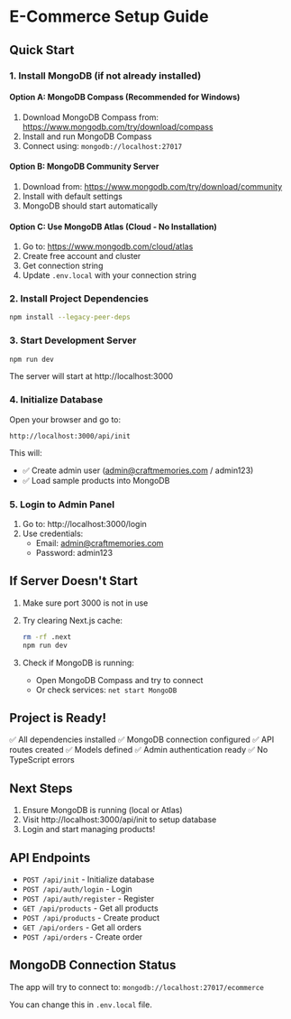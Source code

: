 # E-Commerce Setup Guide

## Quick Start

### 1. Install MongoDB (if not already installed)

#### Option A: MongoDB Compass (Recommended for Windows)
1. Download MongoDB Compass from: https://www.mongodb.com/try/download/compass
2. Install and run MongoDB Compass
3. Connect using: `mongodb://localhost:27017`

#### Option B: MongoDB Community Server
1. Download from: https://www.mongodb.com/try/download/community
2. Install with default settings
3. MongoDB should start automatically

#### Option C: Use MongoDB Atlas (Cloud - No Installation)
1. Go to: https://www.mongodb.com/cloud/atlas
2. Create free account and cluster
3. Get connection string
4. Update `.env.local` with your connection string

### 2. Install Project Dependencies

```bash
npm install --legacy-peer-deps
```

### 3. Start Development Server

```bash
npm run dev
```

The server will start at http://localhost:3000

### 4. Initialize Database

Open your browser and go to:
```
http://localhost:3000/api/init
```

This will:
- ✅ Create admin user (admin@craftmemories.com / admin123)
- ✅ Load sample products into MongoDB

### 5. Login to Admin Panel

1. Go to: http://localhost:3000/login
2. Use credentials:
   - Email: admin@craftmemories.com
   - Password: admin123

## If Server Doesn't Start

1. Make sure port 3000 is not in use
2. Try clearing Next.js cache:
   ```bash
   rm -rf .next
   npm run dev
   ```

3. Check if MongoDB is running:
   - Open MongoDB Compass and try to connect
   - Or check services: `net start MongoDB`

## Project is Ready!

✅ All dependencies installed
✅ MongoDB connection configured
✅ API routes created
✅ Models defined
✅ Admin authentication ready
✅ No TypeScript errors

## Next Steps

1. Ensure MongoDB is running (local or Atlas)
2. Visit http://localhost:3000/api/init to setup database
3. Login and start managing products!

## API Endpoints

- `POST /api/init` - Initialize database
- `POST /api/auth/login` - Login
- `POST /api/auth/register` - Register
- `GET /api/products` - Get all products
- `POST /api/products` - Create product
- `GET /api/orders` - Get all orders
- `POST /api/orders` - Create order

## MongoDB Connection Status

The app will try to connect to: `mongodb://localhost:27017/ecommerce`

You can change this in `.env.local` file.
